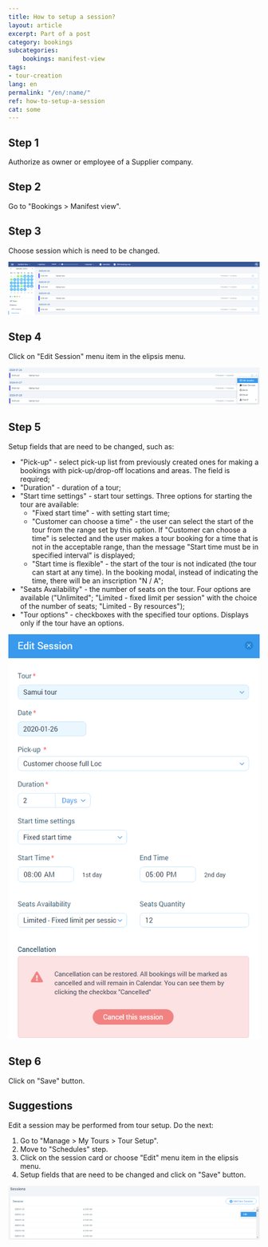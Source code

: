 ```yaml
---
title: How to setup a session?
layout: article
excerpt: Part of a post
category: bookings
subcategories:
    bookings: manifest-view
tags:
- tour-creation
lang: en
permalink: "/en/:name/"
ref: how-to-setup-a-session
cat: some
---
```


## **Step 1**

Authorize as owner or employee of a Supplier company.

## **Step 2**

Go to "Bookings > Manifest view".

## **Step 3**

Choose session which is need to be changed.

![How_to_setup_a_session1](/assets/images/how_to_setup_a_session1.png)

## **Step 4**

Click on "Edit Session" menu item in the elipsis menu.

![How_to_setup_a_session2](/assets/images/how_to_setup_a_session2.png)

## **Step 5**

Setup fields that are need to be changed, such as:
- "Pick-up" - select pick-up list from previously created ones for making a bookings with pick-up/drop-off locations and areas. The field is required;
- "Duration" - duration of a tour;
- "Start time settings" - start tour settings. Three options for starting the tour are available:
  - "Fixed start time" - with setting start time;
  - "Customer can choose a time" - the user can select the start of the tour from the range set by this option. If "Customer can choose a time" is selected and the user makes a tour booking for a time that is not in the acceptable range, than the message "Start time must be in specified interval" is displayed;
  - "Start time is flexible" - the start of the tour is not indicated (the tour can start at any time). In the booking modal, instead of indicating the time, there will be an inscription "N / A";
- "Seats Availability" - the number of seats on the tour. Four options are available ("Unlimited"; "Limited - fixed limit per session" with the choice of the number of seats; "Limited - By resources");
- "Tour options" - checkboxes with the specified tour options. Displays only if the tour have an options.

![How_to_setup_a_session3](/assets/images/how_to_setup_a_session3.png)

## **Step 6**

Click on "Save" button. 

## **Suggestions**

Edit a session may be performed from tour setup. Do the next:
1. Go to "Manage > My Tours > Tour Setup".
2. Move to "Schedules" step.
3. Click on the session card or choose "Edit" menu item in the elipsis menu.
4. Setup fields that are need to be changed and click on "Save" button.

![How_to_setup_a_session4](/assets/images/how_to_setup_a_session4.png)
